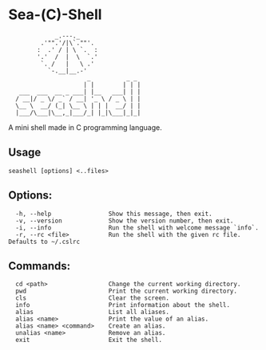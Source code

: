 # Sea-(C)-Shell

```
             _.---._
         .'"".'/|\`.""'.
        :  .' / | \ `.  :
        '.'  /  |  \  `.'
         `. /   |   \ .'
           `-.__|__.-'
                      _          _ _
                     | |        | | |
   ___  ___  __ _ ___| |__   ___| | |
  / __|/ _ \/ _` / __| '_ \ / _ \ | |
  \__ \  __/ (_| \__ \ | | |  __/ | |
  |___/\___|\__,_|___/_| |_|\___|_|_|
```

A mini shell made in C programming language.

## Usage

```
seashell [options] <..files>
```

## Options:

      -h, --help                Show this message, then exit.
      -v, --version             Show the version number, then exit.
      -i, --info                Run the shell with welcome message `info`.
      -r, --rc <file>           Run the shell with the given rc file. Defaults to ~/.cslrc

## Commands:

      cd <path>                 Change the current working directory.
      pwd                       Print the current working directory.
      cls                       Clear the screen.
      info                      Print information about the shell.
      alias                     List all aliases.
      alias <name>              Print the value of an alias.
      alias <name> <command>    Create an alias.
      unalias <name>            Remove an alias.
      exit                      Exit the shell.
 
